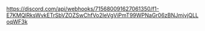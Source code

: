 

https://discord.com/api/webhooks/715680091627061350/f1-E7KMQlRksWvkETrSbVZOZSwChfVo2IeVgViPmT99WPNaGr06zBNJmjvjQLLoqWF3k

